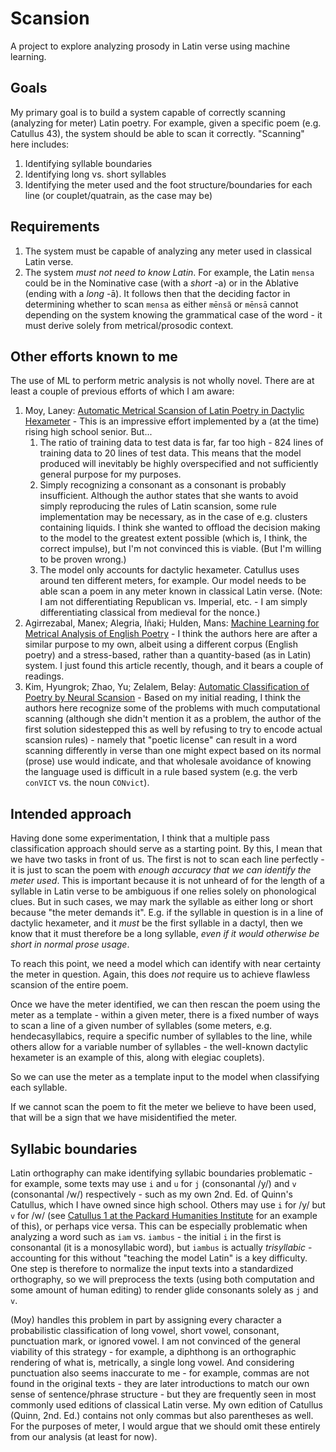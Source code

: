 # Scansion

A project to explore analyzing prosody in Latin verse using machine learning.

## Goals

My primary goal is to build a system capable of correctly scanning (analyzing for meter)
Latin poetry.  For example, given a specific poem (e.g. Catullus 43), the system
should be able to scan it correctly.  "Scanning" here includes:
1. Identifying syllable boundaries
1. Identifying long vs. short syllables
1. Identifying the meter used and the foot structure/boundaries for each line (or couplet/quatrain, as the case may be)

## Requirements

1. The system must be capable of analyzing any meter used in classical Latin verse.
1. The system _must not need to know Latin_.  For example, the Latin `mensa` could
be in the Nominative case (with a _short_ -a) or in the Ablative (ending with a _long_ -ā).
It follows then that the deciding factor in determining whether to scan `mensa` as
either `mēnsă` or `mēnsā` cannot depending on the system knowing the grammatical case
of the word - it must derive solely from metrical/prosodic context.

## Other efforts known to me

The use of ML to perform metric analysis is not wholly novel.  There are at least a couple of
previous efforts of which I am aware:
1. Moy, Laney: [Automatic Metrical Scansion of Latin Poetry in Dactylic Hexameter](https://community.wolfram.com/groups/-/m/t/1732445) - This is an impressive effort
implemented by a (at the time) rising high school senior.  But...
    1. The ratio of training data to test data is far, far too high - 824 lines of training data to 20 lines of test data.  This means
    that the model produced will inevitably be highly overspecified and not sufficiently general purpose for my purposes.
    1. Simply recognizing a consonant as a consonant is probably insufficient.  Although the author states that she wants to
    avoid simply reproducing the rules of Latin scansion, some rule implementation may be necessary, as in the case of e.g.
    clusters containing liquids.  I think she wanted to offload the decision making to the model to the greatest extent possible
    (which is, I think, the correct impulse), but I'm not convinced this is viable.  (But I'm willing to be proven wrong.)
    1. The model only accounts for dactylic hexameter.  Catullus uses around ten different meters, for example.  Our model
    needs to be able scan a poem in any meter known in classical Latin verse.  (Note: I am not differentiating Republican vs. Imperial, etc. - I am simply differentiating classical from medieval for the nonce.)
1. Agirrezabal, Manex; Alegria, Iñaki; Hulden, Mans: [Machine Learning for Metrical Analysis of English Poetry](https://aclanthology.org/C16-1074.pdf) - I think the authors here are after a similar purpose
to my own, albeit using a different corpus (English poetry) and a stress-based, rather than a quantity-based (as in Latin) system.  I just found this article
recently, though, and it bears a couple of readings.
1. Kim, Hyungrok; Zhao, Yu; Zelalem, Belay: [Automatic Classification of Poetry by Neural Scansion](https://rokrokss.com/assets/cv/aiml.pdf) - Based on my initial reading, I think the authors
here recognize some of the problems with much computational scanning (although she didn't mention it as a problem, the author of the first solution sidestepped this as well by refusing to try to encode actual scansion rules) - namely that "poetic license" can result in a word scanning differently in
verse than one might expect based on its normal (prose) use would indicate, and that wholesale avoidance of knowing the language used is difficult
in a rule based system (e.g. the verb `conVICT` vs. the noun `CONvict`).

## Intended approach

Having done some experimentation, I think that a multiple pass classification approach should serve as a starting point.  By this, I mean that we have two tasks
in front of us.  The first is not to scan each line perfectly - it is just to scan the poem with _enough accuracy that we can identify the meter used_.
This is important because it is not unheard of for the length of a syllable in Latin verse to be ambiguous if one relies solely on phonological clues.
But in such cases, we may mark the syllable as either long or short because "the meter demands it".  E.g. if the syllable in question is in a line
of dactylic hexameter, and it _must_ be the first syllable in a dactyl, then we know that it must therefore be a long syllable, _even if it would otherwise be short in normal prose usage_.

To reach this point, we need a model which can identify with near certainty the meter in question.  Again, this does _not_ require us to achieve
flawless scansion of the entire poem.

Once we have the meter identified, we can then rescan the poem using the meter as a template - within a given meter, there is a fixed number
of ways to scan a line of a given number of syllables (some meters, e.g. hendecasyllabics, require a specific number of syllables to the line,
  while others allow for a variable number of syllables - the well-known dactylic hexameter is an example of this, along with elegiac couplets).

So we can use the meter as a template input to the model when classifying each syllable.

If we cannot scan the poem to fit the meter we believe to have been used, that will be a sign that we have misidentified the meter.

## Syllabic boundaries

Latin orthography can make identifying syllabic boundaries problematic - for example, some texts may use `i` and `u` for `j` (consonantal /y/)
and `v` (consonantal /w/) respectively - such as my own 2nd. Ed. of Quinn's Catullus, which I have owned since high school.  Others may use `i` for /y/ but `v` for /w/ (see [Catullus 1 at the Packard Humanities Institute](https://latin.packhum.org/loc/472/1/0#0) for an example of this), or perhaps vice versa.
This can be especially problematic when analyzing a word such as `iam` vs. `iambus` - the initial `i` in the first is consonantal (it is a monosyllabic word), but `iambus` is actually _trisyllabic_ - accounting for this without "teaching the model Latin" is a key difficulty.  One step is therefore to normalize
the input texts into a standardized orthography, so we will preprocess the texts (using both computation and some amount of human editing)
to render glide consonants solely as `j` and `v`.  

(Moy) handles this problem in part by assigning every character a probabilistic classification of long vowel, short vowel, consonant, punctuation mark, or ignored vowel.  I am not convinced of the general viability of this strategy - for example, a diphthong is an orthographic rendering of what is, metrically, a single long vowel.  And considering punctuation also seems inaccurate to me - for example, commas are not found in the original texts - they are later introductions to match our own sense of sentence/phrase structure - but they are frequently seen in most commonly used editions of classical Latin verse.  My own edition of Catullus (Quinn, 2nd. Ed.) contains not only commas but also parentheses as well.  For the purposes of meter, I would argue that we should omit these entirely from our analysis (at least for now).
